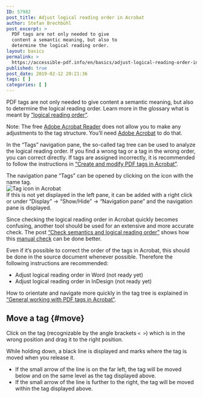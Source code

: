```yaml
---
ID: 57982
post_title: Adjust logical reading order in Acrobat
author: Stefan Brechbühl
post_excerpt: >
  PDF tags are not only needed to give
  content a semantic meaning, but also to
  determine the logical reading order.
layout: basics
permalink: >
  https://accessible-pdf.info/en/basics/adjust-logical-reading-order-in-acrobat/
published: true
post_date: 2019-02-12 20:21:36
tags: [ ]
categories: [ ]
---
```

PDF tags are not only needed to give content a semantic meaning, but also to determine the logical reading order. Learn more in the glossary what is meant by [“logical reading order”](https://accessible-pdf.info/en/glossary/#logical-reading-order).

<aside class="note-block">Note: The free <a href="https://get.adobe.com/reader/">Adobe Acrobat Reader</a> does not allow you to make any adjustments to the tag structure. You’ll need <a href="https://acrobat.adobe.com/uk/en/acrobat.html">Adobe Acrobat</a> to do that.</aside>

In the “Tags” navigation pane, the so-called tag tree can be used to analyze the logical reading order. If you find a wrong tag or a tag in the wrong order, you can correct directly. If tags are assigned incorrectly, it is recommended to follow the instructions in [“Create and modify PDF tags in Acrobat”](https://accessible-pdf.info/en/basics/create-and-modify-pdf-tags-in-acrobat/).

<aside class="note-block">The navigation pane “Tags” can be opened by clicking on the icon with the name tag.<br><img src="https://accessible-pdf.info/wp/wp-content/uploads/tag-icon.png" alt="Tag icon in Acrobat"><br>If this is not yet displayed in the left pane, it can be added with a right click or under “Display” → “Show/Hide” → “Navigation pane” and the navigation pane is displayed.</aside>

Since checking the logical reading order in Acrobat quickly becomes confusing, another tool should be used for an extensive and more accurate check. The post [“Check semantics and logical reading order”](https://accessible-pdf.info/en/basics/check-semantics-and-logical-reading-order/) shows how this [manual check](https://accessible-pdf.info/en/glossary/#manual-testing) can be done better.

Even if it’s possible to correct the order of the tags in Acrobat, this should be done in the source document whenever possible. Therefore the following instructions are recommended:

- Adjust logical reading order in Word (not ready yet)
- Adjust logical reading order in InDesign (not ready yet)

<aside class="note-block">How to orientate and navigate more quickly in the tag tree is explained in <a href="https://accessible-pdf.info/en/basics/general-working-with-pdf-tags-in-acrobat/">“General working with PDF tags in Acrobat”</a>.</aside>

## Move a tag {#move}

Click on the tag (recognizable by the angle brackets `< >`) which is in the wrong position and drag it to the right position.

While holding down, a black line is displayed and marks where the tag is moved when you release it. 

- If the small arrow of the line is on the far left, the tag will be moved below and on the same level as the tag displayed above.
- If the small arrow of the line is further to the right, the tag will be moved within the tag displayed above.